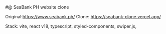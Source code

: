 #@ SeaBank PH website clone

Original:https://www.seabank.ph/
Clone: https://seabank-clone.vercel.app/

Stack:
vite, react v18, typescript, styled-components, swiper.js, 
